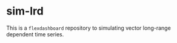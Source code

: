 # sim-lrd

This is a `flexdashboard` repository to simulating vector long-range dependent time series.
